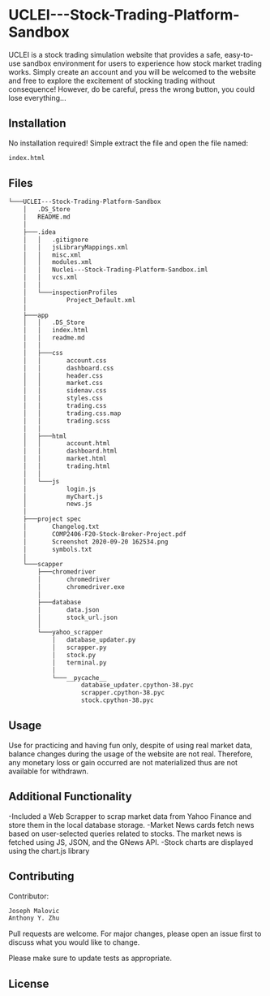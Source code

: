 # UCLEI---Stock-Trading-Platform-Sandbox

UCLEI is a stock trading simulation website that provides a safe, easy-to-use sandbox environment for users to experience how stock market trading works.
Simply create an account and you will be welcomed to the website and free to explore the excitement of stocking trading without consequence!
However, do be careful, press the wrong button, you could lose everything...

## Installation

No installation required! Simple extract the file and open the file named:

```bash
index.html
```
## Files

```bash
└───UCLEI---Stock-Trading-Platform-Sandbox
    │   .DS_Store
    │   README.md
    │
    ├───.idea
    │   │   .gitignore
    │   │   jsLibraryMappings.xml
    │   │   misc.xml
    │   │   modules.xml
    │   │   Nuclei---Stock-Trading-Platform-Sandbox.iml
    │   │   vcs.xml
    │   │
    │   └───inspectionProfiles
    │           Project_Default.xml
    │
    ├───app
    │   │   .DS_Store
    │   │   index.html
    │   │   readme.md
    │   │
    │   ├───css
    │   │       account.css
    │   │       dashboard.css
    │   │       header.css
    │   │       market.css
    │   │       sidenav.css
    │   │       styles.css
    │   │       trading.css
    │   │       trading.css.map
    │   │       trading.scss
    │   │
    │   ├───html
    │   │       account.html
    │   │       dashboard.html
    │   │       market.html
    │   │       trading.html
    │   │
    │   └───js
    │           login.js
    │           myChart.js
    │           news.js
    │
    ├───project spec
    │       Changelog.txt
    │       COMP2406-F20-Stock-Broker-Project.pdf
    │       Screenshot 2020-09-20 162534.png
    │       symbols.txt
    │
    └───scapper
        ├───chromedriver
        │       chromedriver
        │       chromedriver.exe
        │
        ├───database
        │       data.json
        │       stock_url.json
        │
        └───yahoo_scrapper
            │   database_updater.py
            │   scrapper.py
            │   stock.py
            │   terminal.py
            │
            └───__pycache__
                    database_updater.cpython-38.pyc
                    scrapper.cpython-38.pyc
                    stock.cpython-38.pyc

```

## Usage

Use for practicing and having fun only, despite of using real market data, balance changes during the usage of the website are not real.
Therefore, any monetary loss or gain occurred are not materialized thus are not available for withdrawn.  

## Additional Functionality

-Included a Web Scrapper to scrap market data from Yahoo Finance and store them in the local database storage.
-Market News cards fetch news based on user-selected queries related to stocks. The market news is fetched using JS, JSON, and the GNews API. 
-Stock charts are displayed using the chart.js library

## Contributing
Contributor:

```bash
Joseph Malovic
Anthony Y. Zhu
```

Pull requests are welcome. For major changes, please open an issue first to discuss what you would like to change.

Please make sure to update tests as appropriate.

## License
